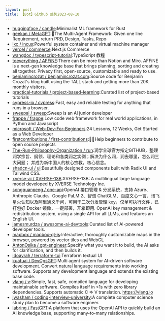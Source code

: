 ```yaml
---
layout: post
title: 【Bot】Github 趋势2023-08-10
---
```


* [huggingface / candle](https://github.com/huggingface/candle):Minimalist ML framework for Rust
* [geekan / MetaGPT](https://github.com/geekan/MetaGPT):🌟The Multi-Agent Framework: Given one line Requirement, return PRD, Design, Tasks, Repo
* [lxc / incus](https://github.com/lxc/incus):Powerful system container and virtual machine manager
* [vercel / commerce](https://github.com/vercel/commerce):Next.js Commerce
* [wangdoc / typescript-tutorial](https://github.com/wangdoc/typescript-tutorial):TypeScript 教程
* [toeverything / AFFiNE](https://github.com/toeverything/AFFiNE):There can be more than Notion and Miro. AFFiNE is a next-gen knowledge base that brings planning, sorting and creating all together. Privacy first, open-source, customizable and ready to use.
* [benjamincrozat / benjamincrozat.com](https://github.com/benjamincrozat/benjamincrozat.com):Source code for Benjamin Crozat's blog built using the TALL stack and getting more than 20K monthly visitors.
* [practical-tutorials / project-based-learning](https://github.com/practical-tutorials/project-based-learning):Curated list of project-based tutorials
* [cypress-io / cypress](https://github.com/cypress-io/cypress):Fast, easy and reliable testing for anything that runs in a browser.
* [sweepai / sweep](https://github.com/sweepai/sweep):Sweep is an AI junior developer
* [frappe / frappe](https://github.com/frappe/frappe):Low code web framework for real world applications, in Python and Javascript
* [microsoft / Web-Dev-For-Beginners](https://github.com/microsoft/Web-Dev-For-Beginners):24 Lessons, 12 Weeks, Get Started as a Web Developer
* [firstcontributions / first-contributions](https://github.com/firstcontributions/first-contributions):🚀✨Help beginners to contribute to open source projects
* [The-Run-Philosophy-Organization / run](https://github.com/The-Run-Philosophy-Organization/run):润学全球官方指定GITHUB，整理润学宗旨、纲领、理论和各类润之实例；解决为什么润，润去哪里，怎么润三大问题； 并成为新中国人的核心宗教，核心信念。
* [shadcn-ui / ui](https://github.com/shadcn-ui/ui):Beautifully designed components built with Radix UI and Tailwind CSS.
* [xverse-ai / XVERSE-13B](https://github.com/xverse-ai/XVERSE-13B):XVERSE-13B: A multilingual large language model developed by XVERSE Technology Inc.
* [songquanpeng / one-api](https://github.com/songquanpeng/one-api):OpenAI 接口管理 & 分发系统，支持 Azure、Anthropic Claude、Google PaLM 2、智谱 ChatGLM、百度文心一言、讯飞星火认知以及阿里通义千问，可用于二次分发管理 key，仅单可执行文件，已打包好 Docker 镜像，一键部署，开箱即用. OpenAI key management & redistribution system, using a single API for all LLMs, and features an English UI.
* [jamesmurdza / awesome-ai-devtools](https://github.com/jamesmurdza/awesome-ai-devtools):Curated list of AI-powered developer tools.
* [mapbox / mapbox-gl-js](https://github.com/mapbox/mapbox-gl-js):Interactive, thoroughly customizable maps in the browser, powered by vector tiles and WebGL
* [AntonOsika / gpt-engineer](https://github.com/AntonOsika/gpt-engineer):Specify what you want it to build, the AI asks for clarification, and then builds it.
* [idoavrah / terraform-tui](https://github.com/idoavrah/terraform-tui):Terraform textual UI
* [kuafuai / DevOpsGPT](https://github.com/kuafuai/DevOpsGPT):Multi agent system for AI-driven software development. Convert natural language requirements into working software. Supports any development language and extends the existing base code.
* [vlang / v](https://github.com/vlang/v):Simple, fast, safe, compiled language for developing maintainable software. Compiles itself in <1s with zero library dependencies. Supports automatic C => V translation. https://vlang.io
* [jwasham / coding-interview-university](https://github.com/jwasham/coding-interview-university):A complete computer science study plan to become a software engineer.
* [labring / FastGPT](https://github.com/labring/FastGPT):A platform that uses the OpenAI API to quickly build an AI knowledge base, supporting many-to-many relationships.
